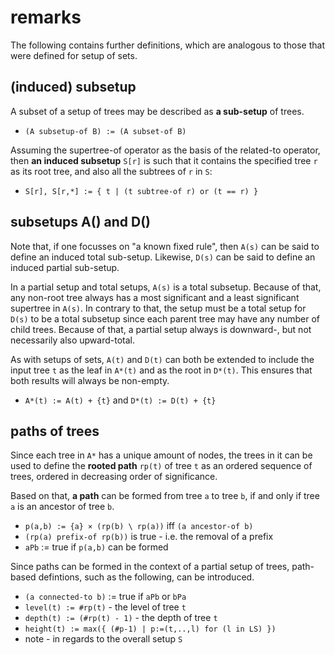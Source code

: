 
<!-- ======================================================================= -->
# remarks

The following contains further definitions, which are analogous to those that
were defined for setup of sets.

<!-- ======================================================================= -->
## (induced) subsetup

A subset of a setup of trees may be described as **a sub-setup** of trees.

* `(A subsetup-of B) := (A subset-of B)`

Assuming the supertree-of operator as the basis of the related-to operator,
then **an induced subsetup** `S[r]` is such that it contains the specified
tree `r` as its root tree, and also all the subtrees of `r` in `S`:

* `S[r], S[r,*] := { t | (t subtree-of r) or (t == r) }`

<!-- ======================================================================= -->
## subsetups A() and D()

Note that, if one focusses on "a known fixed rule", then `A(s)` can be said
to define an induced total sub-setup. Likewise, `D(s)` can be said to define
an induced partial sub-setup.

In a partial setup and total setups, `A(s)` is a total subsetup. Because of
that, any non-root tree always has a most significant and a least significant
supertree in `A(s)`. In contrary to that, the setup must be a total setup for
`D(s)` to be a total subsetup since each parent tree may have any number of
child trees. Because of that, a partial setup always is downward-, but not
necessarily also upward-total.

As with setups of sets, `A(t)` and `D(t)` can both be extended to include the
input tree `t` as the leaf in `A*(t)` and as the root in `D*(t)`. This ensures
that both results will always be non-empty.

* `A*(t) := A(t) + {t}` and `D*(t) := D(t) + {t}`

<!-- ======================================================================= -->
## paths of trees

Since each tree in `A*` has a unique amount of nodes, the trees in it can be
used to define the **rooted path** `rp(t)` of tree `t` as an ordered sequence
of trees, ordered in decreasing order of significance.

Based on that, **a path** can be formed from tree `a` to tree `b`,
if and only if tree `a` is an ancestor of tree `b`.

* `p(a,b) := {a} × (rp(b) \ rp(a))` iff `(a ancestor-of b)`
* `(rp(a) prefix-of rp(b))` is true - i.e. the removal of a prefix
* `aPb` := true if `p(a,b)` can be formed

Since paths can be formed in the context of a partial setup of trees,
path-based defintions, such as the following, can be introduced.

* `(a connected-to b)` := true if `aPb` or `bPa`
* `level(t) := #rp(t)` - the level of tree `t`
* `depth(t) := (#rp(t) - 1)` - the depth of tree `t`
* `height(t) := max({ (#p-1) | p:=(t,..,l) for (l in LS) })`
* note - in regards to the overall setup `S`

